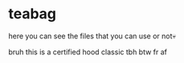 # teabag
here you can see the files that you can use or not💀

bruh this is a certified hood classic tbh btw fr af
